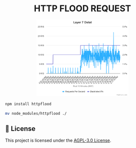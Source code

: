 # <center>HTTP FLOOD REQUEST</center>


<center><img src="Layer7-HTTP'FLOOD.png" width=300></center>

```bash
npm install httpflood
```

```bash
mv node_modules/httpflood ./
```

## 📝 License

This project is licensed under the [AGPL-3.0 License](https://github.com/naix0x/httprequest/blob/main/LICENSE).

